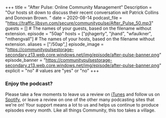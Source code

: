 +++
title = "After Pulse: Online Community Management"
Description = "Our hosts sit down to discuss their recent conversation wit Patrick Collins and Donovan Brown. "
date = 2020-08-14
podcast_file = "https://traffic.libsyn.com/secure/communitypulse/After_Pulse_50.mp3"
guests = [] # The names of your guests, based on the filename without extension.
episode = "50ap"
hosts = ["pjhagerty", "jhand", "wfaulkner", "mthengvall"] # The names of your hosts, based on the filename without extension.
aliases = ["/50ap",]
episode_image = "https://communitypulsestorage-secondary.z13.web.core.windows.net/img/episode/after-pulse-banner.png"
episode_banner = "https://communitypulsestorage-secondary.z13.web.core.windows.net/img/episode/after-pulse-banner.png"
explicit = "no" # values are "yes" or "no"
+++

### Enjoy the podcast?

Please take a few moments to leave us a review on [iTunes](https://itunes.apple.com/us/podcast/community-pulse/id1218368182?mt=2) and follow us on [Spotify](https://open.spotify.com/show/3I7g5WfMSgpWu38zZMjet?si=565TMb81SaWwrJYbAIeOxQ), or leave a review on one of the other many podcasting sites that we're on! Your support means a lot to us and helps us continue to produce episodes every month. Like all things Community, this too takes a village.
